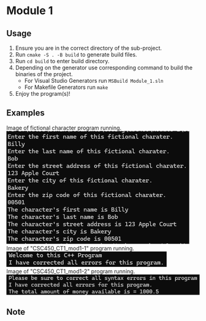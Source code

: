 # Module 1

## Usage
1. Ensure you are in the correct directory of the sub-project.
2. Run ```cmake -S . -B build``` to generate build files.
3. Run ```cd build``` to enter build directory.
4. Depending on the generator use corresponding command to build the binaries of the project.
    - For Visual Studio Generators run ```MSBuild Module_1.sln``` 
    - For Makefile Generators run ```make```
5. Enjoy the program(s)!

## Examples
Image of fictional character program running. <br>
![](./example-1.png) <br>
Image of "CSC450_CT1_mod1-1" program running. <br>
![](./example-2.png) <br>
Image of "CSC450_CT1_mod1-2" program running. <br>
![](./example-3.png) <br>

## Note
